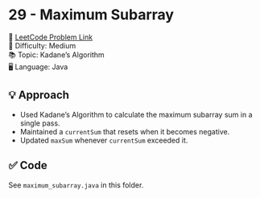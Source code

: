 # 29 - Maximum Subarray

🔗 [LeetCode Problem Link](https://leetcode.com/problems/maximum-subarray/)  
📌 Difficulty: Medium  
📚 Topic: Kadane’s Algorithm  
🖥️ Language: Java

## 💡 Approach
- Used Kadane’s Algorithm to calculate the maximum subarray sum in a single pass.
- Maintained a `currentSum` that resets when it becomes negative.
- Updated `maxSum` whenever `currentSum` exceeded it.

## ✅ Code
See `maximum_subarray.java` in this folder.
